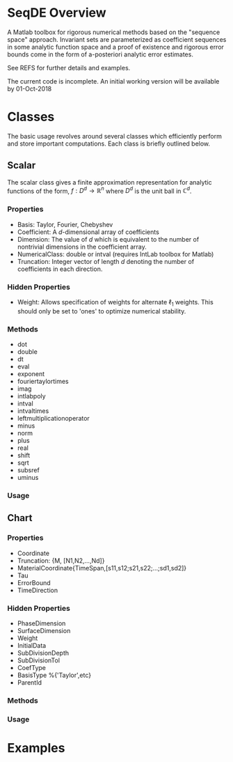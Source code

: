 
# SeqDE Overview
A Matlab toolbox for rigorous numerical methods based on the "sequence space" approach. Invariant sets are parameterized as coefficient sequences in some analytic function space and a proof of existence and rigorous error bounds come in the form of a-posteriori analytic error estimates. 

See REFS for further details and examples. 

The current code is incomplete. An initial working version will be available by 01-Oct-2018


# Classes 
The basic usage revolves around several classes which efficiently perform and store important computations. Each class is briefly outlined below. 

## Scalar
The scalar class gives a finite approximation representation for analytic functions of the form, $f: D^d \to \mathbb{R}^n$ where $D^d$ is the unit ball in $\mathbb{C}^d$. 

### Properties
* Basis: Taylor, Fourier, Chebyshev
* Coefficient: A $d$-dimensional array of coefficients
* Dimension: The value of $d$ which is equivalent to the number of nontrivial dimensions in the coefficient array. 
* NumericalClass: double or intval (requires IntLab toolbox for Matlab)
* Truncation: Integer vector of length $d$ denoting the number of coefficients in each direction. 


### Hidden Properties
* Weight: Allows specification of weights for alternate $\ell_1$ weights. This should only be set to 'ones' to optimize numerical stability.


### Methods
* dot
* double
* dt
* eval
* exponent
* fouriertaylortimes
* imag
* intlabpoly
* intval
* intvaltimes
* leftmultiplicationoperator
* minus
* norm
* plus
* real
* shift
* sqrt
* subsref
* uminus

### Usage

## Chart

### Properties
* Coordinate
* Truncation: {M, [N1,N2,...,Nd]}
* MaterialCoordinate{TimeSpan,[s11,s12;s21,s22;...;sd1,sd2]}
* Tau
* ErrorBound
* TimeDirection

### Hidden Properties
* PhaseDimension
* SurfaceDimension
* Weight
* InitialData
* SubDivisionDepth
* SubDivisionTol
* CoefType
* BasisType %{'Taylor',etc}
* ParentId


### Methods

### Usage

# Examples